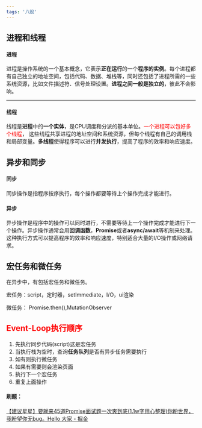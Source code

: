 ```yaml
---
tags: '八股'
---
```


## 进程和线程

#### 进程

进程是操作系统的一个基本概念，它表示**正在运行**的一个**程序的实例**。每个进程都有自己独立的地址空间，包括代码、数据、堆栈等，同时还包括了进程所需的一些系统资源，比如文件描述符、信号处理设置。**进程之间一般是独立的**，彼此不会影响。

---

#### 线程

线程是**进程**中的**一个实体**，是CPU调度和分派的基本单位。<font color=red>一个进程可以包好多个线程</font>， 这些线程共享进程的地址空间和系统资源，但每个线程有自己的调用栈和局部变量。**多线程**使得程序可以进行**并发执行**，提高了程序的效率和响应速度。

## 异步和同步

#### 同步

同步操作是指程序按序执行，每个操作都要等待上个操作完成才能进行。

#### 异步

异步操作是程序中的操作可以同时进行，不需要等待上一个操作完成才能进行下一个操作。异步操作通常会用**回调函数**，**Promise**或者**async/await**等机制来处理。这种执行方式可以提高程序的效率和响应速度，特别适合大量的I/O操作或网络请求。

## 宏任务和微任务

在异步中，有包括宏任务和微任务。

宏任务：script，定时器，setImmediate，I/O，ui渲染

微任务： Promise.then(),MutationObserver

## <font color=red>Event-Loop执行顺序</font>

1. 先执行同步代码(script)这是宏任务
2. 当执行栈为空时，查询**任务队列**是否有异步任务需要执行
3. 如有则执行微任务
4. 如果有需要则会渲染页面
5. 执行下一个宏任务
6. 重复上面操作

#### 刷题：

[【建议星星】要就来45道Promise面试题一次爽到底(1.1w字用心整理)你盼世界，我盼望你无bug。Hello 大家 - 掘金](https://juejin.cn/post/6844904077537574919)
